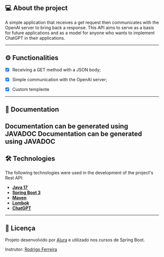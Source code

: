 ## 💻 About the project


A simple application that receives a get request then communicates with the OpenAI server to bring back a response.
This API aims to serve as a basis for future applications and as a model for anyone who wants to implement ChatGPT in their applications.


---

## ⚙️ Functionalities

- [x] Receiving a GET method with a JSON body;
- [x] Simple communication with the OpenAI server;
- [x] Custom templente


---

## 📄 Documentation

Documentation can be generated using JAVADOC 
Documentation can be generated using JAVADOC
---

## 🛠 Technologies

The following technologies were used in the development of the project's Rest API:

- **[Java 17](https://www.oracle.com/java)**
- **[Spring Boot 3](https://spring.io/projects/spring-boot)**
- **[Maven](https://maven.apache.org)**
- **[Lombok](https://projectlombok.org)**
- **[ChatGPT](https://openai.com/blog/chatgpt)**



---

## 📝 Licença

Projeto desenvolvido por [Alura](https://www.alura.com.br) e utilizado nos cursos de Spring Boot.

Instrutor: [Rodrigo Ferreira](https://cursos.alura.com.br/user/rodrigo-ferreira) 
